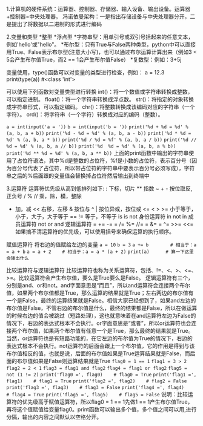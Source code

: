 1.计算机的硬件系统：运算器、控制器、存储器、输入设备、输出设备。运算器+控制器=中央处理器。
冯诺依曼架构：一是指出存储设备与中央处理器分开，二是提出了将数据以二进制的形式进行编码

2.变量和类型
*整型
*浮点型
*字符串型：用单引号或双引号括起来的任意文本，例如'hello'或"hello"。
*布尔型：只有True与False两种类型，python中可以直接用True、False表示布尔型(注意大小写)，也可以通过布尔运算计算出来（例如3 < 5会产生布尔值True，而2 == 1会产生布尔值False）
*复数型：例如：3+5j

变量使用，type()函数可以对变量的类型进行检查，例如：
a = 12.3
print(type(a))   #<class 'int'>

可以使用下列函数对变量类型进行转换
int()：将一个数值或字符串转换成整数，可以指定进制。
float()：将一个字符串转换成浮点数。
str()：将指定的对象转换成字符串形式，可以指定编码。
chr()：将整数转换成该编码对应的字符串（一个字符）。
ord()：将字符串（一个字符）转换成对应的编码（整数）。

`a = int(input('a = '))`
`b = int(input('b = '))`
`print('%d + %d = %d' % (a, b, a + b))`
`print('%d - %d = %d' % (a, b, a - b))`
`print('%d * %d = %d' % (a, b, a * b))`
`print('%d / %d = %f' % (a, b, a / b))`
`print('%d // %d = %d' % (a, b, a // b))`
`print('%d  %d = %d' % (a, b, a % b))`
`print('%d ** %d = %d' % (a, b, a ** b))`
上面的print函数中输出的字符串使用了占位符语法，其中%d是整数的占位符，%f是小数的占位符，表示百分号（因为百分号代表了占位符，所以带占位符的字符串中要表示百分号必须写成），字符串之后的%后面跟的变量值会替换掉占位符然后输出到终端中

3.运算符
运算符优先级从高到低排列如下:
 :	下标，切片
**	指数
~ + -	按位取反, 正负号
/ % //	乘，除，模，整除
-	加，减
<<	右移，左移
&	按位与
^ |	按位异或，按位或
<= < > >=	小于等于，小于，大于，大于等于
== !=	等于，不等于
is is not	身份运算符
in not in	成员运算符
not or and	逻辑运算符
= += -= = /= %= //= = &= 	= ^= >>= <<=
如果搞不清运算符的优先级，可以使用括号来确保运算的执行顺序。

赋值运算符
将右边的值赋给左边的变量
`a = 10`
`b = 3`
`a += b        # 相当于：a = a + b`
`a = a + 2    # 相当于：a = a * (a + 2)`
`print(a)      # 算一下这里会输出什么`

比较运算符与逻辑运算符
比较运算符也称为关系运算符，包括、!=、<、>、<=、>=。比较运算符会产生布尔值，要么是True要么是False。
逻辑运算符有三个，分别是and、or和not。and字面意思是“而且”，所以and运算符会连接两个布尔值，如果两个布尔值都是True，那么运算的结果就是True；左右两边的布尔值有一个是False，最终的运算结果就是False。相信大家已经想到了，如果and左边的布尔值是False，不管右边的布尔值是什么，最终的结果都是False，所以在做运算的时候右边的值会被跳过（短路处理），这也就意味着在and运算符左边为False的情况下，右边的表达式根本不会执行。or字面意思是“或者”，所以or运算符也会连接两个布尔值，如果两个布尔值有任意一个是True，那么最终的结果就是True。当然，or运算符也是有短路功能的，在它左边的布尔值为True的情况下，右边的表达式根本不会执行。not运算符的后面会跟上一个布尔值，它的作用是得到与该布尔值相反的值，也就是说，后面的布尔值如果是True运算结果就是False，而后面的布尔值如果是False则运算结果就是True
`flag0 = 1 == 1`
`flag1 = 3 > 2`
`flag2 = 2 < 1`
`flag3 = flag1 and flag2`
`flag4 = flag1 or flag2`
`flag5 = not (1 != 2)`
`print('flag0 =', flag0)    # flag0 = True`
`print('flag1 =', flag1)    # flag1 = True`
`print('flag2 =', flag2)    # flag2 = False`
`print('flag3 =', flag3)    # flag3 = False`
`print('flag4 =', flag4)    # flag4 = True`
`print('flag5 =', flag5)    # flag5 = False`
说明：比较运算符的优先级高于赋值运算符，所以flag0 = 1 == 1先做1 == 1产生布尔值True，再将这个值赋值给变量flag0。print函数可以输出多个值，多个值之间可以用,进行分隔，输出的内容之间默认以空格分开。

















